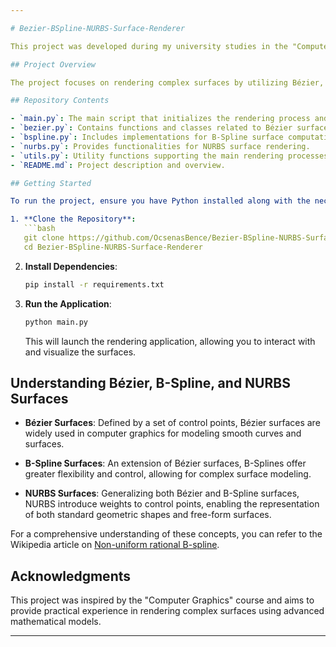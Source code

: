 ```yaml
---

# Bezier-BSpline-NURBS-Surface-Renderer

This project was developed during my university studies in the "Computer Graphics" course. It provides an implementation of surface rendering techniques using Bézier, B-Spline, and NURBS (Non-Uniform Rational B-Splines) surfaces.

## Project Overview

The project focuses on rendering complex surfaces by utilizing Bézier, B-Spline, and NURBS representations. These mathematical models are fundamental in computer graphics for creating smooth and flexible curves and surfaces.

## Repository Contents

- `main.py`: The main script that initializes the rendering process and handles user interactions.
- `bezier.py`: Contains functions and classes related to Bézier surface calculations and rendering.
- `bspline.py`: Includes implementations for B-Spline surface computations.
- `nurbs.py`: Provides functionalities for NURBS surface rendering.
- `utils.py`: Utility functions supporting the main rendering processes.
- `README.md`: Project description and overview.

## Getting Started

To run the project, ensure you have Python installed along with the necessary libraries. Follow these steps:

1. **Clone the Repository**:
   ```bash
   git clone https://github.com/OcsenasBence/Bezier-BSpline-NURBS-Surface-Renderer.git
   cd Bezier-BSpline-NURBS-Surface-Renderer
   ```

2. **Install Dependencies**:
   ```bash
   pip install -r requirements.txt
   ```

3. **Run the Application**:
   ```bash
   python main.py
   ```
   This will launch the rendering application, allowing you to interact with and visualize the surfaces.

## Understanding Bézier, B-Spline, and NURBS Surfaces

- **Bézier Surfaces**: Defined by a set of control points, Bézier surfaces are widely used in computer graphics for modeling smooth curves and surfaces.

- **B-Spline Surfaces**: An extension of Bézier surfaces, B-Splines offer greater flexibility and control, allowing for complex surface modeling.

- **NURBS Surfaces**: Generalizing both Bézier and B-Spline surfaces, NURBS introduce weights to control points, enabling the representation of both standard geometric shapes and free-form surfaces.

For a comprehensive understanding of these concepts, you can refer to the Wikipedia article on [Non-uniform rational B-spline](https://en.wikipedia.org/wiki/Non-uniform_rational_B-spline).

## Acknowledgments

This project was inspired by the "Computer Graphics" course and aims to provide practical experience in rendering complex surfaces using advanced mathematical models.

---
```

